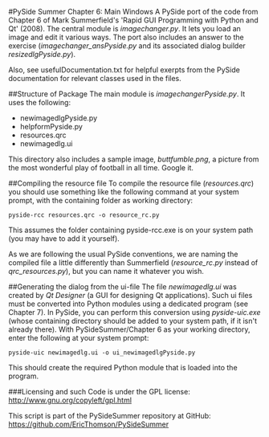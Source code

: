 ﻿#PySide Summer Chapter 6: Main Windows
A PySide port of the code from Chapter 6 of Mark Summerfield's 'Rapid GUI Programming with Python and Qt' (2008). The central module is _imagechanger.py_. It lets you load an image and edit it various ways. The port also includes an answer to the exercise (_imagechanger_ansPyside.py_ and its associated dialog builder _resizedlgPyside.py_).

Also, see usefulDocumentation.txt for helpful exerpts from the PySide documentation for relevant classes used in the files.

##Structure of Package
The main module is _imagechangerPyside.py_. It uses the following: 
*  newimagedlgPyside.py
*  helpformPyside.py
*  resources.qrc
*  newimagedlg.ui

This directory also includes a sample image, _buttfumble.png_, a picture from the most wonderful play of football in all time. Google it.

##Compiling the resource file
To compile the resource file (_resources.qrc_) you should use something like the following command at your system prompt, with the containing folder as working directory:

`pyside-rcc resources.qrc -o resource_rc.py` 

This assumes the folder containing pyside-rcc.exe is on your system path (you may have to add it yourself). 

As we are following the usual PySide conventions, we are naming the compiled file a little differently than Summerfield (_resource_rc.py_ instead of _qrc_resources.py_), but you can name it whatever you wish.

##Generating the dialog from the ui-file
The file _newimagedlg.ui_ was created by _Qt Designer_ (a GUI for designing Qt applications). Such ui files must be converted into  Python modules using a dedicated program (see Chapter 7). In PySide, you can perform this conversion using _pyside-uic.exe_ (whose containing directory should be added to your system path, if it isn't already there). With PySideSummer/Chapter 6 as your working directory, enter the following at your system prompt:

`pyside-uic newimagedlg.ui -o ui_newimagedlgPyside.py`

This should create the required Python module that is loaded into the program.

###Licensing and such
Code is under the GPL license: http://www.gnu.org/copyleft/gpl.html

This script is part of the PySideSummer repository at GitHub:
https://github.com/EricThomson/PySideSummer

